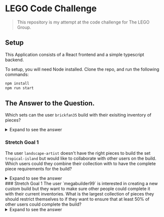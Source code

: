 # LEGO Code Challenge
> This repository is my attempt at the code challenge for The LEGO Group.

## Setup
This Application consists of a React frontend and a simple typescript backend.

To setup, you will need Node installed. Clone the repo, and run the following commands:

```bash
npm install
npm run start
```

## The Answer to the Question.
Which sets can the user `brickfan35` build with their exisiting inventory of pieces? 

<details>
<summary>Expand to see the answer</summary>

`brickfan35` can build the following sets with their current collection:
- car-wash
- castaway
- undersea-monster

</details>

### Stretch Goal 1
The user `landscape-artist` doesn't have the right pieces to build the set `tropical-island` but would like to collaborate with other users on the build. Which users could they combine their collection with to have the complete piece requirements for the build? 

<details>
<summary>Expand to see the answer</summary>

`landscape-artist` can combine their collection with the following users to build the `tropical-island` set: 

- `spaceman77`

</details>
### Stretch Goal 1
The user `megabuilder99` is interested in creating a new custom build but they want to make sure other people could complete it with their current inventories. What is the largest collection of pieces they should restrict themselves to if they want to ensure that at least 50% of other users could complete the build? 
<details>
<summary>Expand to see the answer</summary>

`megabuilder99` can make a set with 869 bricks, and 50% of users will be able to build it

</details>